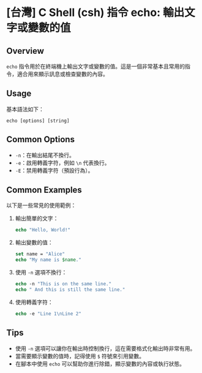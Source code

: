 # [台灣] C Shell (csh) 指令 echo: 輸出文字或變數的值

## Overview
`echo` 指令用於在終端機上輸出文字或變數的值。這是一個非常基本且常用的指令，適合用來顯示訊息或檢查變數的內容。

## Usage
基本語法如下：
```
echo [options] [string]
```

## Common Options
- `-n`：在輸出結尾不換行。
- `-e`：啟用轉義字符，例如 `\n` 代表換行。
- `-E`：禁用轉義字符（預設行為）。

## Common Examples
以下是一些常見的使用範例：

1. 輸出簡單的文字：
   ```csh
   echo "Hello, World!"
   ```

2. 輸出變數的值：
   ```csh
   set name = "Alice"
   echo "My name is $name."
   ```

3. 使用 `-n` 選項不換行：
   ```csh
   echo -n "This is on the same line."
   echo " And this is still the same line."
   ```

4. 使用轉義字符：
   ```csh
   echo -e "Line 1\nLine 2"
   ```

## Tips
- 使用 `-n` 選項可以讓你在輸出時控制換行，這在需要格式化輸出時非常有用。
- 當需要顯示變數的值時，記得使用 `$` 符號來引用變數。
- 在腳本中使用 `echo` 可以幫助你進行除錯，顯示變數的內容或執行狀態。